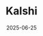 ---  
layout: startup_page  
title: "Kalshi"  
id: "kalshi.com"  
permalink: "/kalshikalshi.com06252025/"  
website: "https://kalshi.com/"  
funding_round: ""  
funding_amount: "$185M"  
investors: "Paradigm"  
about: "Kalshi is a prediction market platform that allows users to bet on the outcome of various events. It aims to reshape how people think about everything from elections and economic markets to weather and sports, leveraging blockchain technology."  
markets: "Fintech, Prediction Markets"  
hq: "New York, New York, United States"  
founded_year: "2018"  
linkedin: "https://www.linkedin.com/company/kalshi"  
twitter: "https://twitter.com/kalshi"  
instagram: ""  
facebook: "https://web.facebook.com/TradeWithKalshi"  
crunchbase: "https://www.crunchbase.com/organization/kalshi"  
pitchbook: "https://pitchbook.com/profiles/company/266440-96"  

date_display: "25-Jun-2025"  
date: "2025-06-25"

# SEO Optimization  
meta_title: "Kalshi -  Funding ($185M)"  
meta_description: "Kalshi, Kalshi is a prediction market platform that allows users to bet on the outcome of various events. It aims to reshape how people think about everything..."  
meta_keywords: "Kalshi, Fintech, Prediction Markets,  funding"  
canonical_url: "https://startup.projectstartups.com/kalshikalshi.com06252025/"  
---
